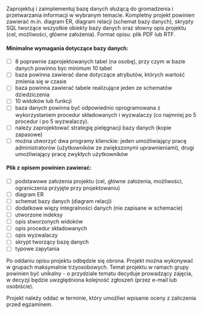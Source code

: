Zaprojektuj i zaimplementuj bazę danych służącą do gromadzenia i przetwarzania informacji w wybranym temacie. Kompletny projekt powinien zawierać m.in. diagram ER, diagram relacji (schemat bazy danych), skrypty SQL tworzące wszystkie obiekty bazy danych oraz słowny opis projektu (cel, możliwości, główne założenia). Format opisu: plik PDF lub RTF.

#### Minimalne wymagania dotyczące bazy danych: ####

- [ ] 8 poprawnie zaprojektowanych tabel (na osobę), przy czym w bazie danych powinno byc minimum 10 tabel
- [ ] baza powinna zawierać dane dotyczące atrybutów, których wartość zmienia się w czasie
- [ ] baza powinna zawierać tabele realizujące jeden ze schematów dziedziczenia
- [ ] 10 widoków lub funkcji
- [ ] baza danych powinna być odpowiednio oprogramowana z wykorzystaniem procedur składowanych i wyzwalaczy (co najmniej po 5 procedur i po 5 wyzwalaczy).
- [ ] należy zaprojektować strategię pielęgnacji bazy danych (kopie zapasowe)
- [ ] można utworzyć dwa programy klienckie: jeden umożliwiający pracę administratorów (użytkowników ze zwiększonymi uprawnieniami), drugi umożliwiający pracę zwykłych użytkowników

#### Plik z opisem powinien zawierać: ####

- [ ] podstawowe założenia projektu (cel, główne założenia, możliwości, ograniczenia przyjęte przy projektowaniu)
- [ ] diagram ER
- [ ] schemat bazy danych (diagram relacji)
- [ ] dodatkowe więzy integralności danych (nie zapisane w schemacie)
- [ ] utworzone indeksy
- [ ] opis stworzonych widoków
- [ ] opis procedur składowanych
- [ ] opis wyzwalaczy
- [ ] skrypt tworzący bazę danych
- [ ] typowe zapytania

Po oddaniu opisu projektu odbędzie się obrona. Projekt można wykonywać w grupach maksymalnie trzyosobowych. Temat projektu w ramach grupy powinien być unikalny - o przydziale tematu decyduje prowadzący zajęcia, w decyzji będzie uwzględniona kolejność zgłoszeń (przez e-mail lub osobiście).

Projekt należy oddać w terminie, który umożliwi wpisanie oceny z zaliczenia przed egzaminem.